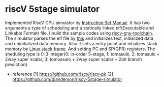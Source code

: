# riscV 5stage simulator

Implemented RiscV CPU simulator by [Instruction Set Manual](https://riscv.org/wp-content/uploads/2017/05/riscv-spec-v2.2.pdf). It has two arguments a type of scheduling and a statically linked elf(Executable and Linkable Format) file. I build the sample codes using [riscv-gnu-toolchain](https://github.com/riscv/riscv-gnu-toolchain). The simulator parses the elf file by [this](http://www.skyfree.org/linux/references/ELF_Format.pdf) and initializes text, initialized data and uninitialized data memory. Also it sets a entry point and intializes stack memory by [Linux stack frame](https://refspecs.linuxfoundation.org/ELF/zSeries/lzsabi0_zSeries/x895.html). And setting PC and SP(GPR) registers. The sheduling type is 0-3 integer(0: in-order 5-stage, 1: tomasulo, 2: tomasulo + 2way super scalar, 3: tomoasulo + 2way super scalar + 2bit branch prediction).

- reference
[1] https://github.com/riscv/riscv-pk
[2] https://github.com/djanderson/riscv-5stage-simulator
